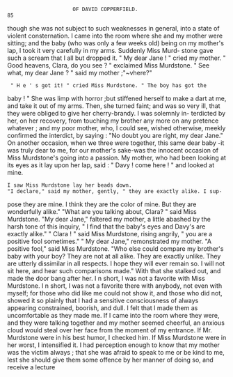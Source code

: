                          OF DAVID COPPERFIELD.                           85
 though she was not subject to such weaknesses in general, into a state of
 violent consternation. I came into the room where she and my mother
 were sitting; and the baby (who was only a few weeks old) being on my
 mother's lap, I took it very carefully in my arms. Suddenly Miss Murd-
 stone gave such a scream that I all but dropped it.
     " My dear Jane ! " cried my mother.
     " Good heavens, Clara, do you see ? " exclaimed Miss Murdstone.
     " See what, my dear Jane ? " said my mother ;"~vhere?"

     " H e ' s got it! " cried Miss Murdstone. " The boy has got the
baby ! "
     She was limp with horror ;but stiffened herself to make a dart at me,
 and take it out of my arms. Then, she turned faint; and was so very ill,
 that they were obliged to give her cherry-brandy. I was solemnly in-
 terdicted by her, on her recovery, from touching my brother any more
 on any pretence whatever ; and my poor mother, who, I could see, wished
 otherwise, meekly confirmed the interdict, by saying : "No doubt you are
right, my dear Jane."
    On another occasion, when we three were together, this same dear baby
 -it was truly dear to me, for our mother's sake-was the innocent
 occasion of Miss Murdstone's going into a passion. My mother, who
 had been looking at its eyes as it lay upon her lap, said :
    " Davy ! come here ! " and looked at mine.

    I saw Miss Murdstone lay her beads down.
    "I declare," said my mother, gently, " they are exactly alike. I sup-
pose they are mine. I think they are the color of mine. But they are
wonderfully alike."
    "What are you talking about, Clara? " said Miss Murdstone.
    "My dear Jane," faltered my mother, a little abashed by the harsh
tone of this inquiry, " I find that the baby's eyes and Davy's are exactly
alike."
    " Clara ! " said Miss Murdstone, rising angrily, " you are a positive
fool sometimes."
    " My dear Jane," remonstrated my mother.
    "A positive fool," said Miss Murdstone. "Who else could compare
my brother's baby with your boy? They are not at all alike. They are
exactly unlike. They are utterly dissimilar in all respects. I hope they
will ever remain so. I will not sit here, and hear such comparisons made."
With that she stalked out, and made the door bang after her.
    I n short, I was not a favorite with Miss Murdstone. I n short, I was not
a favorite there with anybody, not even with myself; for those who did
like me could not show it, and those who did not, showed it so plainly
that I had a sensitive consciousness of always appearing constrained,
boorish, and dull.
    I felt that I made them as uncomfortable as they made me. If I came
into the room where they were, and they were talking together and my
mother seemed cheerful, an anxious cloud would steal over her face from
the moment of my entrance. If Mr. Murdstone were in his best humor,
I checked him. If Miss Murdstone were in her worst, I intensified it. I
had perception enough to know that my mother was the victim always ;
that she was afraid to speak to me or be kind to me, lest she should
give them some offence by her manner of doing so, and receive a lecture
